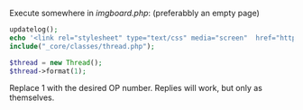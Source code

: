 Execute somewhere in *imgboard.php*: (preferabbly an empty page)

```PHP
updatelog();
echo '<link rel="stylesheet" type="text/css" media="screen"  href="http://192.168.1.75/saguaro2/css/saguaba.css" title="Sagurichan"/>';
include("_core/classes/thread.php");

$thread = new Thread();
$thread->format(1);
```

Replace 1 with the desired OP number. Replies will work, but only as themselves.